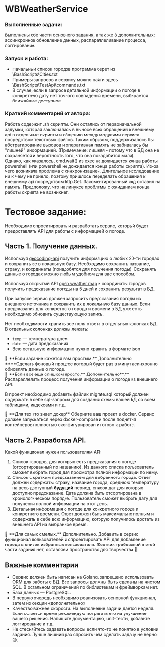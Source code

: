 # WBWeatherService

### Выполненные задачи:  
Выполнены обе части основного задания, а так же 3 дополнительных: ассинхронное обновление данных, распараллеливание процесса, логгирование.   

### Запуск и работа:
- Начальный список городов программа берет из \BashScripts\Cities.txt   
- Примеры запросов к сервису можно найти здесь \BashScripts\TestApi\commands.txt   
- В случае, если в запросе детальной информации о погоде в конкретную дату нет точного совпадения времени, выбирается ближайшее доступное.

### Краткий комментарий от автора:  
Работа содержит .sh скрипты. Они остались от первоначальной задумки, которая заключалась в выносе всех обращений к внешнему api в отдельные скрипты 
и общению между модулями сервиса посредством текстовых файлов. Таким образом, поддерживалось бы абстрагирование вызовов и оперативная память не забивалась бы "лишней" информацией. 
(Примечание: лишняя - потому что в БД она не сохраняется и вероятность того, что она понадобится мала).   
Однако, как оказалось, cmd.wait() из exec не дожидается конца работы powershell (или powershell не дожидается конца работы скрипта). 
Из-за чего возникала проблема с синхронизацией. Длительное исследоавние ни к чему не приело, поэтому пришлось переделать обращения к внешнему api посредством http.Get. 
Закоментированный код оставил на память. Предположу, что на линуксе проблемы с ожиданием конца работы скрипта не возникнет.

# Тестовое задание:

Необходимо спроектировать и разработать сервис, который будет предоставлять API для работы с информацией о погоде.

## Часть 1. Получение данных.

Используя [geocoding-api](https://openweathermap.org/api/geocoding-api) получить информацию о любых 20-ти городах и сохранить ее в локальную базу. Необходимо сохранить название, страну, и координаты (понадобятся для получения погоды). Сохранять данные о городах можно любым удобном для вас способом.

Используя открытый API [open weather map](https://openweathermap.org/forecast5) и координаты городов получить предсказание погоды на 5 дней и сохранить результат в БД.

При запуске сервис должен запросить предсказания погоды из внешнего источника и сохранить их в локальную базу данных. Если предсказания для конкретного города и времени в БД уже есть необходимо обновить существующую запись.

Нет необходимости хранить все поля ответа в отдельных колонках БД. В отдельных колонках должны лежать: 

- `temp` — температура днем
- `date` — дата предсказания
- Всю остальную информацию нужно хранить в формате json

<aside>
💪 **Если задание кажется вам простым.**
Дополнительно. ****Сделать фоновый процесс который будет раз в минут асинхронно обновлять данные о погоде.

</aside>

<aside>
💪 **Если все еще слишком просто.**
Дополнительно**.** Распараллелить процесс получения информации о погоде из внешнего API.

</aside>

В проект необходимо добавить файлик migrate.sql который должен содержать в себе sql-запросы для создания схемы вашей БД со всем таблицами, индексами и т.д. 

<aside>
💪 **Для тех кто знает докер**
Оберните ваш проект в docker. Сервис должен запускаться через doсker-compose и после поднятия контейнеров полностью сконфигурирован и готово к работе.

</aside>

## Часть 2.  Разработка API.

Какой функционал нужен пользователям API:

1. Список городов, для которых есть предсказания о погоде (отсортированный по названию). Из данного списка пользователь сможет выбрать город для просмотра полной информации по нему. 
2. Список с кратким предсказанием для выбранного города. Ответ должен содержать: страну, название города, среднюю температуру на весь доступный **будущий** период, список дат для которых доступно предсказание. Дата должна быть отсортирована в хронологическом порядке. Пользователь сможет выбрать дату для получения полной информации на этот день.
3. Детальная информация о погоде для конкретного города и конкретного времени. Ответ должен быть максимально полным и содержать в себе всю информацию, которую получилось достать из внешнего API на выбранное время.

<aside>
💪 **Для самых смелых.**
Дополнительно. Добавить в сервис функционал пользователей и спроектировать API для добавление города в список избранных пользователя. Жестких требований к этой части задания нет, оставляем пространство для творчества 🙂

</aside>

## Важные комментарии

- Сервис должен быть написан на Golang, запрещено использовать ORM для работы с БД. Все запросы должны быть сделаны на чистом SQL. В остальном ограничений по библиотекам и фреймворкам нет.
- База данных — PostgreSQL.
- В первую очередь необходимо реализовать основной функционал, затем из секции «дополнительно»
- Качество важнее скорости. На выполнение задачи дается неделя. Если остается время рекомендую потратить его на улучшение вашего решения. Напишите документацию, unit-тесты, добавьте логгирование и т.д.
- Не стесняйтесь задавать вопросы если что-то не понятно в условии задания. Лучше лишний раз спросить чем сделать задачу не верно 😉.
